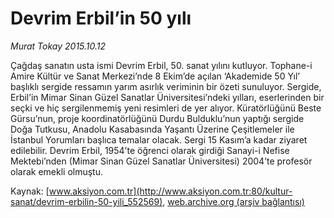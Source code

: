# Devrim Erbil’in 50 yılı

*Murat Tokay 2015.10.12*

<div class="pNewsDetailMainContent ctx_content" itemprop="articleBody">
 <p>
  Çağdaş sanatın usta ismi Devrim Erbil, 50. sanat yılını kutluyor. Tophane-i Amire Kültür ve Sanat Merkezi’nde 8 Ekim’de açılan ‘Akademide 50 Yıl’ başlıklı sergide ressamın yarım asırlık veriminin bir özeti sunuluyor. Sergide, Erbil’in Mimar Sinan Güzel Sanatlar Üniversitesi’ndeki yılları, eserlerinden bir seçki ve hiç sergilenmemiş yeni resimleri de yer alıyor. Küratörlüğünü Beste Gürsu’nun, proje koordinatörlüğünü Durdu Bulduklu’nun yaptığı sergide Doğa Tutkusu, Anadolu Kasabasında Yaşantı Üzerine Çeşitlemeler ile İstanbul Yorumları başlıca temalar olacak. Sergi 15 Kasım’a kadar ziyaret edilebilir. Devrim Erbil, 1954’te öğrenci olarak girdiği Sanayi-i Nefise Mektebi’nden (Mimar Sinan Güzel Sanatlar Üniversitesi) 2004’te profesör olarak emekli olmuştu.
 </p>
</div>


Kaynak: [www.aksiyon.com.tr](http://www.aksiyon.com.tr:80/kultur-sanat/devrim-erbilin-50-yili_552569), [web.archive.org (arşiv bağlantısı)](http://web.archive.org/web/20151021053335/http://www.aksiyon.com.tr:80/kultur-sanat/devrim-erbilin-50-yili_552569)
